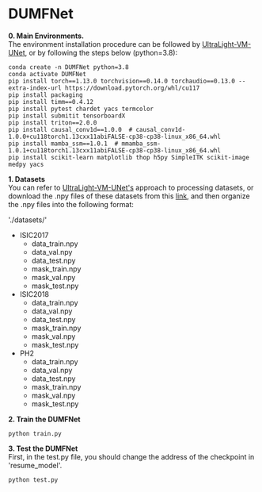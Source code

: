 # DUMFNet

**0. Main Environments.** </br>
The environment installation procedure can be followed by [UltraLight-VM-UNet](https://github.com/wurenkai/UltraLight-VM-UNet), or by following the steps below (python=3.8):</br>

```
conda create -n DUMFNet python=3.8
conda activate DUMFNet
pip install torch==1.13.0 torchvision==0.14.0 torchaudio==0.13.0 --extra-index-url https://download.pytorch.org/whl/cu117
pip install packaging
pip install timm==0.4.12
pip install pytest chardet yacs termcolor
pip install submitit tensorboardX
pip install triton==2.0.0
pip install causal_conv1d==1.0.0  # causal_conv1d-1.0.0+cu118torch1.13cxx11abiFALSE-cp38-cp38-linux_x86_64.whl
pip install mamba_ssm==1.0.1  # mmamba_ssm-1.0.1+cu118torch1.13cxx11abiFALSE-cp38-cp38-linux_x86_64.whl
pip install scikit-learn matplotlib thop h5py SimpleITK scikit-image medpy yacs
```

**1. Datasets** </br>
You can refer to [UltraLight-VM-UNet's](https://github.com/wurenkai/UltraLight-VM-UNet) approach to processing datasets, or download the .npy files of these datasets from this [link](https://drive.google.com/drive/folders/1aNuwMmOJq8X8gCKOjy6gDar1G5PieoXi), and then organize the .npy files into the following format:

'./datasets/'

- ISIC2017
  - data_train.npy
  - data_val.npy
  - data_test.npy
  - mask_train.npy
  - mask_val.npy
  - mask_test.npy
- ISIC2018
  - data_train.npy
  - data_val.npy
  - data_test.npy
  - mask_train.npy
  - mask_val.npy
  - mask_test.npy
- PH2
  - data_train.npy
  - data_val.npy
  - data_test.npy
  - mask_train.npy
  - mask_val.npy
  - mask_test.npy

**2. Train the DUMFNet**

```
python train.py
```

**3. Test the DUMFNet**  
First, in the test.py file, you should change the address of the checkpoint in 'resume_model'.

```
python test.py
```
